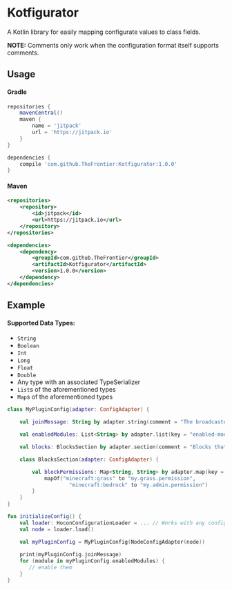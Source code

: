 # Kotfigurator

A Kotlin library for easily mapping configurate values to class fields.

**NOTE:** Comments only work when the configuration format itself supports comments.

## Usage

#### Gradle

```groovy
repositories {
    mavenCentral()
    maven {
        name = 'jitpack'
        url = 'https://jitpack.io'
    }
}

dependencies {
    compile 'com.github.TheFrontier:Kotfigurator:1.0.0'
}
```

#### Maven

```xml
<repositories>
    <repository>
        <id>jitpack</id>
        <url>https://jitpack.io</url>
    </repository>
</repositories>

<dependencies>
    <dependency>
        <groupId>com.github.TheFrontier</groupId>
        <artifactId>Kotfigurator</artifactId>
        <version>1.0.0</version>
    </dependency>
</dependencies>
```

## Example

#### Supported Data Types:
- `String`
- `Boolean`
- `Int`
- `Long`
- `Float`
- `Double`
- Any type with an associated TypeSerializer
- `List`s of the aforementioned types
- `Map`s of the aforementioned types

```kotlin
class MyPluginConfig(adapter: ConfigAdapter) {

    val joinMessage: String by adapter.string(comment = "The broadcasted message when a player joins.") { "&e%player% has joined the game." }

    val enabledModules: List<String> by adapter.list(key = "enabled-modules") { listOf("module-1", "module-2") }

    val blocks: BlocksSection by adapter.section(comment = "Blocks that require a permission to obtain") { BlocksSection(it) }

    class BlocksSection(adapter: ConfigAdapter) {

        val blockPermissions: Map<String, String> by adapter.map(key = "blocks-with-permissions") {
            mapOf("minecraft:grass" to "my.grass.permission",
                    "minecraft:bedrock" to "my.admin.permission")
        }
    }
}

fun initializeConfig() {
    val loader: HoconConfigurationLoader = ... // Works with any configuration format supported by configurate.
    val node = loader.load()

    val myPluginConfig = MyPluginConfig(NodeConfigAdapter(node))
    
    print(myPluginConfig.joinMessage)
    for (module in myPluginConfig.enabledModules) {
       // enable them
    }
}
```